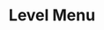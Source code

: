 ---
layout: component.njk
tags: 
    - maps_components_fr
key: level-menu-maps_fr
title: Level Menu
parent: basics-maps_fr
image: maps/overview/level_menu.webp
keywords: level menu
order: 30
availablelanguages: 
    - de
---